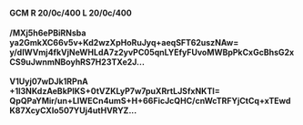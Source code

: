 #### GCM R 20/0c/400 L 20/0c/400
**/MXj5h6ePBiRNsba**<br/>**ya2GmkXC66v5v+Kd2wzXpHoRuJyq+aeqSFT62uszNAw=**<br/>**y/dIWVmj4fkVjNeWHLdA7z2yvPC05qnLYEfyFUvoMWBpPkCxGcBhsG2xCS9uJwnmNBoyhRS7H23TXe2J...**<br/><br/>
**V1Uyj07wDJk1RPnA**<br/>**+1l3NKdzAeBkPlKS+0tVZKLyP7w7puXRrtLJSfxNKTI=**<br/>**QpQPaYMir/un+LIWECn4umS+H+66FicJcQHC/cnWcTRFYjCtCq+xTEwdK87XcyCXlo507YUj4utHVRYZ...**